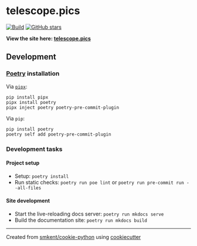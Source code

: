 # telescope.pics

[![Build](https://img.shields.io/github/checks-status/KentAstro/telescope.pics/main?label=build)][gh-actions]
[![GitHub stars](https://img.shields.io/github/stars/KentAstro/telescope.pics?style=social)][repo]

**View the site here: [telescope.pics][site]**

## Development

### [Poetry][poetry] installation

Via [`pipx`][pipx]:

```console
pip install pipx
pipx install poetry
pipx inject poetry poetry-pre-commit-plugin
```

Via `pip`:

```console
pip install poetry
poetry self add poetry-pre-commit-plugin
```

### Development tasks

#### Project setup

* Setup: `poetry install`
* Run static checks: `poetry run poe lint` or
  `poetry run pre-commit run --all-files`

#### Site development

* Start the live-reloading docs server: `poetry run mkdocs serve`
* Build the documentation site: `poetry run mkdocs build`

---

Created from [smkent/cookie-python][cookie-python] using
[cookiecutter][cookiecutter]

[cookie-python]: https://github.com/smkent/cookie-python
[cookiecutter]: https://github.com/cookiecutter/cookiecutter
[gh-actions]: https://github.com/KentAstro/telescope.pics/actions?query=branch%3Amain
[mkdocs]: https://www.mkdocs.org
[pipx]: https://pypa.github.io/pipx/
[poetry]: https://python-poetry.org/docs/#installation
[repo]: https://github.com/KentAstro/telescope.pics
[site]: https://telescope.pics
